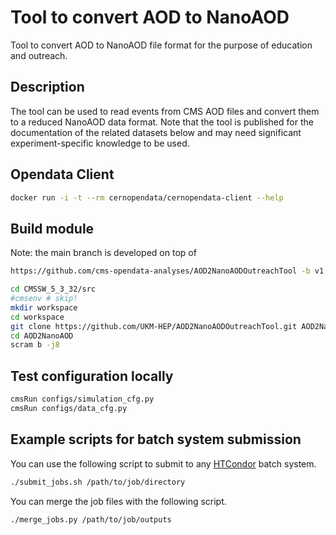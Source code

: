 # Tool to convert AOD to NanoAOD

Tool to convert AOD to NanoAOD file format for the purpose of education and outreach.

## Description

The tool can be used to read events from CMS AOD files and convert them to a reduced NanoAOD data format. Note that the tool is published for the documentation of the related datasets below and may need significant experiment-specific knowledge to be used.

## Opendata Client

```bash
docker run -i -t --rm cernopendata/cernopendata-client --help
```

## Build module

Note: the main branch is developed on top of 

```bash
https://github.com/cms-opendata-analyses/AOD2NanoAODOutreachTool -b v1.2 AOD2NanoAOD
```

```bash
cd CMSSW_5_3_32/src
#cmsenv # skip! 
mkdir workspace
cd workspace
git clone https://github.com/UKM-HEP/AOD2NanoAODOutreachTool.git AOD2NanoAOD
cd AOD2NanoAOD
scram b -j8
```

## Test configuration locally

```bash
cmsRun configs/simulation_cfg.py
cmsRun configs/data_cfg.py
```

## Example scripts for batch system submission

You can use the following script to submit to any [HTCondor](https://research.cs.wisc.edu/htcondor/) batch system.

```bash
./submit_jobs.sh /path/to/job/directory
```

You can merge the job files with the following script.

```bash
./merge_jobs.py /path/to/job/outputs
```
